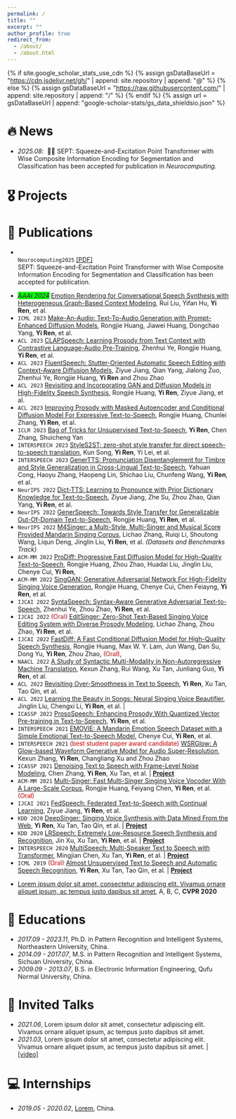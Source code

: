 ```yaml
---
permalink: /
title: ""
excerpt: ""
author_profile: true
redirect_from: 
  - /about/
  - /about.html
---
```


{% if site.google_scholar_stats_use_cdn %}
{% assign gsDataBaseUrl = "https://cdn.jsdelivr.net/gh/" | append: site.repository | append: "@" %}
{% else %}
{% assign gsDataBaseUrl = "https://raw.githubusercontent.com/" | append: site.repository | append: "/" %}
{% endif %}
{% assign url = gsDataBaseUrl | append: "google-scholar-stats/gs_data_shieldsio.json" %}

<span class='anchor' id='about-me'></span>



# 🔥 News
- *2025.08*: &nbsp;🎉🎉 SEPT: Squeeze-and-Excitation Point Transformer with Wise Composite Information Encoding for Segmentation and Classification has been accepted for publication in *Neurocomputing*.  

# 🎖 Projects

# 📝 Publications 
- <code class="language-plaintext highlighter-rouge"> Neurocomputing2025</code>  <a href="">[PDF]</a><br>
  SEPT: Squeeze-and-Excitation Point Transformer with Wise Composite Information Encoding for Segmentation and Classification has been accepted for publication.
<ul>
  <li><em style="background-color: #00FF00;">AAAI 2024</em> <a href="https://arxiv.org/abs/2312.11947">Emotion Rendering for Conversational Speech Synthesis with Heterogeneous Graph-Based Context Modeling</a>, Rui Liu, Yifan Hu, <strong>Yi Ren</strong>, et al. <a href="https://github.com/walker-hyf/ECSS"><img src="https://img.shields.io/github/stars/walker-hyf/ECSS?style=social&amp;label=Code+Stars" alt="" /></a></li>
  <li><code class="language-plaintext highlighter-rouge">ICML 2023</code> <a href="https://text-to-audio.github.io/paper.pdf">Make-An-Audio: Text-To-Audio Generation with Prompt-Enhanced Diffusion Models</a>, Rongjie Huang, Jiawei Huang, Dongchao Yang, <strong>Yi Ren</strong>, et al.</li>
  <li><code class="language-plaintext highlighter-rouge">ACL 2023</code> <a href="">CLAPSpeech: Learning Prosody from Text Context with Contrastive Language-Audio Pre-Training</a>, Zhenhui Ye, Rongjie Huang, <strong>Yi Ren</strong>, et al.</li>
  <li><code class="language-plaintext highlighter-rouge">ACL 2023</code> <a href="">FluentSpeech: Stutter-Oriented Automatic Speech Editing with Context-Aware Diffusion Models</a>, Ziyue Jiang, Qian Yang, Jialong Zuo, Zhenhui Ye, Rongjie Huang, <strong>Yi Ren</strong> and Zhou Zhao</li>
  <li><code class="language-plaintext highlighter-rouge">ACL 2023</code> <a href="">Revisiting and Incorporating GAN and Diffusion Models in High-Fidelity Speech Synthesis</a>, Rongjie Huang, <strong>Yi Ren</strong>, Ziyue Jiang, et al.</li>
  <li><code class="language-plaintext highlighter-rouge">ACL 2023</code> <a href="">Improving Prosody with Masked Autoencoder and Conditional Diffusion Model For Expressive Text-to-Speech</a>, Rongjie Huang, Chunlei Zhang, <strong>Yi Ren</strong>, et al.</li>
  <li><code class="language-plaintext highlighter-rouge">ICLR 2023</code> <a href="https://openreview.net/forum?id=SbR9mpTuBn">Bag of Tricks for Unsupervised Text-to-Speech</a>, <strong>Yi Ren</strong>, Chen Zhang, Shuicheng Yan</li>
  <li><code class="language-plaintext highlighter-rouge">INTERSPEECH 2023</code> <a href="https://arxiv.org/abs/2305.17732">StyleS2ST: zero-shot style transfer for direct speech-to-speech translation</a>, Kun Song, <strong>Yi Ren</strong>, Yi Lei, et al.</li>
  <li><code class="language-plaintext highlighter-rouge">INTERSPEECH 2023</code> <a href="https://arxiv.org/abs/2306.15304">GenerTTS: Pronunciation Disentanglement for Timbre and Style Generalization in Cross-Lingual Text-to-Speech</a>, Yahuan Cong, Haoyu Zhang, Haopeng Lin, Shichao Liu, Chunfeng Wang, <strong>Yi Ren</strong>, et al.</li>
  <li><code class="language-plaintext highlighter-rouge">NeurIPS 2022</code> <a href="">Dict-TTS: Learning to Pronounce with Prior Dictionary Knowledge for Text-to-Speech</a>, Ziyue Jiang, Zhe Su, Zhou Zhao, Qian Yang, <strong>Yi Ren</strong>, et al. <a href="https://github.com/Zain-Jiang/Dict-TTS"><img src="https://img.shields.io/github/stars/Zain-Jiang/Dict-TTS?style=social&amp;label=Code+Stars" alt="" /></a></li>
  <li><code class="language-plaintext highlighter-rouge">NeurIPS 2022</code> <a href="">GenerSpeech: Towards Style Transfer for Generalizable Out-Of-Domain Text-to-Speech</a>, Rongjie Huang, <strong>Yi Ren</strong>, et al.</li>
  <li><code class="language-plaintext highlighter-rouge">NeurIPS 2022</code> <a href="">M4Singer: a Multi-Style, Multi-Singer and Musical Score Provided Mandarin Singing Corpus</a>, Lichao Zhang, Ruiqi Li, Shoutong Wang, Liqun Deng, Jinglin Liu, <strong>Yi Ren</strong>, et al. <em>(Datasets and Benchmarks Track)</em> <a href="https://github.com/M4Singer/M4Singer"><img src="https://img.shields.io/github/stars/M4Singer/M4Singer?style=social&amp;label=Dataset+Stars" alt="" /></a></li>
  <li><code class="language-plaintext highlighter-rouge">ACM-MM 2022</code> <a href="">ProDiff: Progressive Fast Diffusion Model for High-Quality Text-to-Speech</a>, Rongjie Huang, Zhou Zhao, Huadai Liu, Jinglin Liu, Chenye Cui, <strong>Yi Ren</strong>, <a href="https://github.com/Rongjiehuang/ProDiff"><img src="https://img.shields.io/github/stars/Rongjiehuang/ProDiff?style=social&amp;label=Code+Stars" alt="" /></a></li>
  <li><code class="language-plaintext highlighter-rouge">ACM-MM 2022</code> <a href="https://arxiv.org/abs/2110.07468">SingGAN: Generative Adversarial Network For High-Fidelity Singing Voice Generation</a>, Rongjie Huang, Chenye Cui, Chen Feiayng, <strong>Yi Ren</strong>, et al.</li>
  <li><code class="language-plaintext highlighter-rouge">IJCAI 2022</code> <a href="">SyntaSpeech: Syntax-Aware Generative Adversarial Text-to-Speech</a>, Zhenhui Ye, Zhou Zhao, <strong>Yi Ren</strong>, et al. <a href="https://github.com/yerfor/SyntaSpeech"><img src="https://img.shields.io/github/stars/yerfor/SyntaSpeech?style=social&amp;label=Code+Stars" alt="" /></a></li>
  <li><code class="language-plaintext highlighter-rouge">IJCAI 2022</code> <span style="color:red">(Oral)</span> <a href="">EditSinger: Zero-Shot Text-Based Singing Voice Editing System with Diverse Prosody Modeling</a>, Lichao Zhang, Zhou Zhao, <strong>Yi Ren</strong>, et al.</li>
  <li><code class="language-plaintext highlighter-rouge">IJCAI 2022</code> <a href="">FastDiff: A Fast Conditional Diffusion Model for High-Quality Speech Synthesis</a>, Rongjie Huang, Max W. Y. Lam, Jun Wang, Dan Su, Dong Yu, <strong>Yi Ren</strong>, Zhou Zhao,  <span style="color:red">(Oral)</span>, <a href="https://github.com/Rongjiehuang/FastDiff"><img src="https://img.shields.io/github/stars/Rongjiehuang/FastDiff?style=social&amp;label=Code+Stars" alt="" /></a></li>
  <li><code class="language-plaintext highlighter-rouge">NAACL 2022</code> <a href="">A Study of Syntactic Multi-Modality in Non-Autoregressive Machine Translation</a>, Kexun Zhang, Rui Wang, Xu Tan, Junliang Guo, <strong>Yi Ren</strong>, et al.</li>
  <li><code class="language-plaintext highlighter-rouge">ACL 2022</code> <a href="https://arxiv.org/abs/2202.13066">Revisiting Over-Smoothness in Text to Speech</a>, <strong>Yi Ren</strong>, Xu Tan, Tao Qin, et al.</li>
  <li><code class="language-plaintext highlighter-rouge">ACL 2022</code> <a href="https://arxiv.org/abs/2202.13277">Learning the Beauty in Songs: Neural Singing Voice Beautifier</a>, Jinglin Liu, Chengxi Li, <strong>Yi Ren</strong>, et al. | <a href="https://github.com/MoonInTheRiver/NeuralSVB"><img src="https://img.shields.io/github/stars/MoonInTheRiver/NeuralSVB?style=social&amp;label=Code+Stars" alt="" /></a></li>
  <li><code class="language-plaintext highlighter-rouge">ICASSP 2022</code> <a href="https://prosospeech.github.io/">ProsoSpeech: Enhancing Prosody With Quantized Vector Pre-training in Text-to-Speech</a>, <strong>Yi Ren</strong>, et al.</li>
  <li><code class="language-plaintext highlighter-rouge">INTERSPEECH 2021</code> <a href="https://arxiv.org/abs/2106.09317">EMOVIE: A Mandarin Emotion Speech Dataset with a Simple Emotional Text-to-Speech Model</a>, Chenye Cui, <strong>Yi Ren</strong>, et al.</li>
  <li><code class="language-plaintext highlighter-rouge">INTERSPEECH 2021</code> <span style="color:red">(best student paper award candidate)</span> <a href="https://arxiv.org/abs/2106.08507">WSRGlow: A Glow-based Waveform Generative Model for Audio Super-Resolution</a>, Kexun Zhang, <strong>Yi Ren</strong>, Changliang Xu and Zhou Zhao</li>
  <li><code class="language-plaintext highlighter-rouge">ICASSP 2021</code> <a href="https://arxiv.org/abs/2012.09547">Denoising Text to Speech with Frame-Level Noise Modeling</a>, Chen Zhang, <strong>Yi Ren</strong>, Xu Tan, et al. | <a href="https://speechresearch.github.io/denoispeech/"><strong>Project</strong></a></li>
  <li><code class="language-plaintext highlighter-rouge">ACM-MM 2021</code> <a href="https://arxiv.org/pdf/2112.10358">Multi-Singer: Fast Multi-Singer Singing Voice Vocoder With A Large-Scale Corpus</a>, Rongjie Huang, Feiyang Chen, <strong>Yi Ren</strong>, et al. <span style="color:red">(Oral)</span></li>
  <li><code class="language-plaintext highlighter-rouge">IJCAI 2021</code> <a href="https://www.ijcai.org/proceedings/2021/527">FedSpeech: Federated Text-to-Speech with Continual Learning</a>, Ziyue Jiang, <strong>Yi Ren</strong>, et al.</li>
  <li><code class="language-plaintext highlighter-rouge">KDD 2020</code> <a href="https://dl.acm.org/doi/abs/10.1145/3394486.3403249">DeepSinger: Singing Voice Synthesis with Data Mined From the Web</a>, <strong>Yi Ren</strong>, Xu Tan, Tao Qin, et al. | <a href="https://speechresearch.github.io/deepsinger/"><strong>Project</strong></a></li>
  <li><code class="language-plaintext highlighter-rouge">KDD 2020</code> <a href="https://dl.acm.org/doi/abs/10.1145/3394486.3403331">LRSpeech: Extremely Low-Resource Speech Synthesis and Recognition</a>, Jin Xu, Xu Tan, <strong>Yi Ren</strong>, et al. | <a href="https://speechresearch.github.io/lrspeech/"><strong>Project</strong></a></li>
  <li><code class="language-plaintext highlighter-rouge">INTERSPEECH 2020</code> <a href="https://www.isca-speech.org/archive/Interspeech_2020/pdfs/3139.pdf">MultiSpeech: Multi-Speaker Text to Speech with Transformer</a>, Mingjian Chen, Xu Tan, <strong>Yi Ren</strong>, et al. | <a href="https://speechresearch.github.io/multispeech/"><strong>Project</strong></a></li>
  <li><code class="language-plaintext highlighter-rouge">ICML 2019</code> <span style="color:red">(Oral)</span> <a href="https://pdfs.semanticscholar.org/9075/a3e6271e5ef4953491488d1776527e632408.pdf">Almost Unsupervised Text to Speech and Automatic Speech Recognition</a>, <strong>Yi Ren</strong>, Xu Tan, Tao Qin, et al.  | <a href="https://speechresearch.github.io/unsuper/"><strong>Project</strong></a></li>
</ul>

- [Lorem ipsum dolor sit amet, consectetur adipiscing elit. Vivamus ornare aliquet ipsum, ac tempus justo dapibus sit amet](https://github.com), A, B, C, **CVPR 2020**

# 📖 Educations
- *2017.09 - 2023.11*, Ph.D. in Pattern Recognition and Intelligent Systems, Northeastern University, China. 
- *2014.09 - 2017.07*, M.S. in Pattern Recognition and Intelligent Systems, Sichuan University, China.
- *2009.09 - 2013.07*, B.S. in Electronic Information Engineering, Qufu Normal University, China.
  
# 💬 Invited Talks
- *2021.06*, Lorem ipsum dolor sit amet, consectetur adipiscing elit. Vivamus ornare aliquet ipsum, ac tempus justo dapibus sit amet. 
- *2021.03*, Lorem ipsum dolor sit amet, consectetur adipiscing elit. Vivamus ornare aliquet ipsum, ac tempus justo dapibus sit amet.  \| [\[video\]](https://github.com/)

# 💻 Internships
- *2019.05 - 2020.02*, [Lorem](https://github.com/), China.
